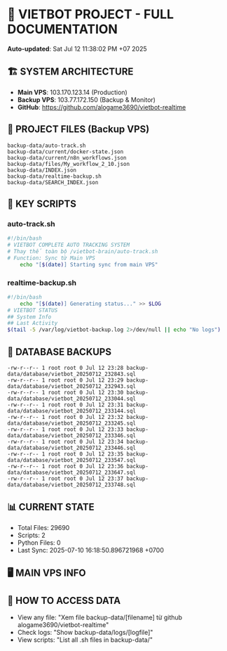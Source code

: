 # 🤖 VIETBOT PROJECT - FULL DOCUMENTATION
**Auto-updated**: Sat Jul 12 11:38:02 PM +07 2025

## 🏗️ SYSTEM ARCHITECTURE
- **Main VPS**: 103.170.123.14 (Production)
- **Backup VPS**: 103.77.172.150 (Backup & Monitor)
- **GitHub**: https://github.com/alogame3690/vietbot-realtime

## 📁 PROJECT FILES (Backup VPS)
```
backup-data/auto-track.sh
backup-data/current/docker-state.json
backup-data/current/n8n_workflows.json
backup-data/files/My_workflow_2_10.json
backup-data/INDEX.json
backup-data/realtime-backup.sh
backup-data/SEARCH_INDEX.json
```

## 🔧 KEY SCRIPTS
### auto-track.sh
```bash
#!/bin/bash
# VIETBOT COMPLETE AUTO TRACKING SYSTEM
# Thay thế toàn bộ /vietbot-brain/auto-track.sh
# Function: Sync từ Main VPS
    echo "[$(date)] Starting sync from main VPS"
```
### realtime-backup.sh
```bash
#!/bin/bash
    echo "[$(date)] Generating status..." >> $LOG
# VIETBOT STATUS
## System Info
## Last Activity
$(tail -5 /var/log/vietbot-backup.log 2>/dev/null || echo "No logs")
```

## 💾 DATABASE BACKUPS
```
-rw-r--r-- 1 root root 0 Jul 12 23:28 backup-data/database/vietbot_20250712_232843.sql
-rw-r--r-- 1 root root 0 Jul 12 23:29 backup-data/database/vietbot_20250712_232943.sql
-rw-r--r-- 1 root root 0 Jul 12 23:30 backup-data/database/vietbot_20250712_233044.sql
-rw-r--r-- 1 root root 0 Jul 12 23:31 backup-data/database/vietbot_20250712_233144.sql
-rw-r--r-- 1 root root 0 Jul 12 23:32 backup-data/database/vietbot_20250712_233245.sql
-rw-r--r-- 1 root root 0 Jul 12 23:33 backup-data/database/vietbot_20250712_233346.sql
-rw-r--r-- 1 root root 0 Jul 12 23:34 backup-data/database/vietbot_20250712_233446.sql
-rw-r--r-- 1 root root 0 Jul 12 23:35 backup-data/database/vietbot_20250712_233547.sql
-rw-r--r-- 1 root root 0 Jul 12 23:36 backup-data/database/vietbot_20250712_233647.sql
-rw-r--r-- 1 root root 0 Jul 12 23:37 backup-data/database/vietbot_20250712_233748.sql
```

## 📊 CURRENT STATE
- Total Files: 29690
- Scripts: 2
- Python Files: 0
- Last Sync: 2025-07-10 16:18:50.896721968 +0700

## 🖥️ MAIN VPS INFO


## 🚨 HOW TO ACCESS DATA
- View any file: "Xem file backup-data/[filename] từ github alogame3690/vietbot-realtime"
- Check logs: "Show backup-data/logs/[logfile]"
- View scripts: "List all .sh files in backup-data/"
